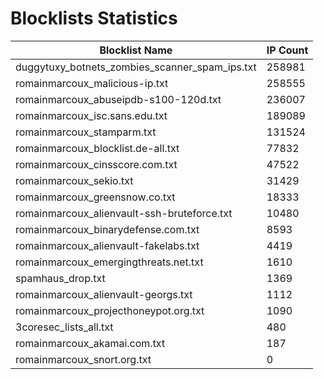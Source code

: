 # Blocklists Statistics
| Blocklist Name | IP Count |
|----|----|
| duggytuxy_botnets_zombies_scanner_spam_ips.txt | 258981 |
| romainmarcoux_malicious-ip.txt | 258555 |
| romainmarcoux_abuseipdb-s100-120d.txt | 236007 |
| romainmarcoux_isc.sans.edu.txt | 189089 |
| romainmarcoux_stamparm.txt | 131524 |
| romainmarcoux_blocklist.de-all.txt | 77832 |
| romainmarcoux_cinsscore.com.txt | 47522 |
| romainmarcoux_sekio.txt | 31429 |
| romainmarcoux_greensnow.co.txt | 18333 |
| romainmarcoux_alienvault-ssh-bruteforce.txt | 10480 |
| romainmarcoux_binarydefense.com.txt | 8593 |
| romainmarcoux_alienvault-fakelabs.txt | 4419 |
| romainmarcoux_emergingthreats.net.txt | 1610 |
| spamhaus_drop.txt | 1369 |
| romainmarcoux_alienvault-georgs.txt | 1112 |
| romainmarcoux_projecthoneypot.org.txt | 1090 |
| 3coresec_lists_all.txt | 480 |
| romainmarcoux_akamai.com.txt | 187 |
| romainmarcoux_snort.org.txt | 0 |
